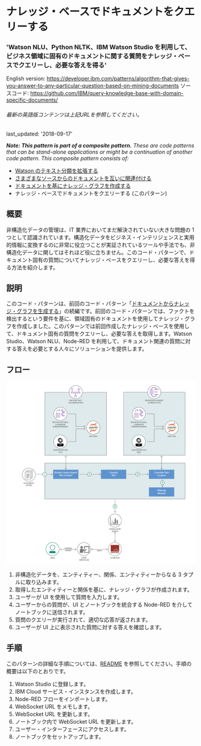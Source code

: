 # ナレッジ・ベースでドキュメントをクエリーする

### 'Watson NLU、Python NLTK、IBM Watson Studio を利用して、ビジネス領域に固有のドキュメントに関する質問をナレッジ・ベースでクエリーし、必要な答えを得る'

English version: https://developer.ibm.com/patterns/algorithm-that-gives-you-answer-to-any-particular-question-based-on-mining-documents
  ソースコード: https://github.com/IBM/query-knowledge-base-with-domain-specific-documents/

###### 最新の英語版コンテンツは上記URLを参照してください。
last_updated: '2018-09-17'

 
_**Note: This pattern is part of a composite pattern.** These are code patterns that can be stand-alone applications or might be a continuation of another code pattern. This composite pattern consists of:_

* [Watson のテキスト分類を拡張する](https://developer.ibm.com/jp/patterns/extend-watson-text-classification/)
* [さまざまなソースからのドキュメントを互いに関連付ける](https://developer.ibm.com/jp/patterns/watson-document-correlation/)
* [ドキュメントを基にナレッジ・グラフを作成する](https://developer.ibm.com/jp/patterns/build-a-domain-specific-knowledge-graph-from-given-set-of-documents)
* ナレッジ・ベースでドキュメントをクエリーする (このパターン)

## 概要

非構造化データの管理は、IT 業界においてまだ解決されていない大きな問題の 1 つとして認識されています。構造化データをビジネス・インテリジェンスと実用的情報に変換するのに非常に役立つことが実証されているツールや手法でも、非構造化データに関してはそれほど役に立ちません。このコード・パターンで、ドキュメント固有の質問についてナレッジ・ベースをクエリーし、必要な答えを得る方法を紹介します。

## 説明

このコード・パターンは、前回のコード・パターン「[ドキュメントからナレッジ・グラフを生成する](https://developer.ibm.com/patterns/build-a-domain-specific-knowledge-graph-from-given-set-of-documents)」の続編です。前回のコード・パターンでは、ファクトを検出するという要件を基に、領域固有のドキュメントを使用してナレッジ・グラフを作成しました。このパターンでは前回作成したナレッジ・ベースを使用して、ドキュメント固有の質問をクエリーし、必要な答えを取得します。Watson Studio、Watson NLU、Node-RED を利用して、ドキュメント関連の質問に対する答えを必要とする人々にソリューションを提供します。

## フロー

![フロー](./images/flow-algorithm-that-gives-you-answer-to-any-particular-question-based-on-mining-documents.png)

1. 非構造化データを、エンティティー、関係、エンティティーからなる 3 タプルに取り込みます。
1. 取得したエンティティーと関係を基に、ナレッジ・グラフが作成されます。
1. ユーザーが UI を使用して質問を入力します。
1. ユーザーからの質問が、UI とノートブックを統合する Node-RED を介してノートブックに送信されます。
1. 質問のクエリーが実行されて、適切な応答が返されます。
1. ユーザーが UI 上に表示された質問に対する答えを確認します。

## 手順

このパターンの詳細な手順については、[README](https://github.com/IBM/query-knowledge-base-with-domain-specific-documents/blob/master/README.md) を参照してください。手順の概要は以下のとおりです。

1. Watson Studio に登録します。
1. IBM Cloud サービス・インスタンスを作成します。
1. Node-RED フローをインポートします。
1. WebSocket URL をメモします。
1. WebSocket URL を更新します。
1. ノートブック内で WebSocket URL を更新します。
1. ユーザー・インターフェースにアクセスします。
1. ノートブックをセットアップします。

